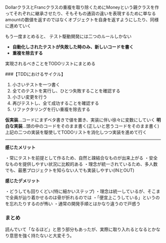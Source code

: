 DollarクラスとFrancクラスの重複を取り除くためにMoneyという親クラスを作ってそれぞれに継承させたり、そもそもの通貨の違いを表現するために単なるamountの数値を返すのではなくオブジェクトを自身を返すようにしたり、同様に進めていく

もう一度まとめると、
テスト駆動開発には二つのルールしかない
* **自動化しされたテストが失敗した時のみ、新しいコードを書く**
* **重複を除去する**

実現されるべきことをTODOリストにまとめる


###【TDDにおけるサイクル】
1. 小さいテストを一つ書く
2. 全てのテストを実行し、ひとつ失敗することを確認する
3. 小さい変更を行う
4. 再びテストし、全て成功することを確認する
5. リファクタリングを行い重複を除去する


**仮実装**…コードにまずベタ書きで値を置き、実装に伴い徐々に変数にしていく
**明白な実装**…頭の中のコードをそのまま書く(正しいと思うコードをそのまま書く)
上記の二つの実装を駆使してTODOリストを消化しつつ実装を進めて行く


----

**感じたメリット**

・常にテストを前提として作るため、自然と疎結合なものが出来上がる
・安全なものを提供しやすい状況に比較的ある
・理念が統一されているため、多人数でも、最悪プロジェクトを知らない人でも実装しやすい(INとOUT)

**感じたデメリット**

・どうしても回りくどい(特に細かいステップ)
・理念は統一しているが、そこまで全員が辿り着かせるのは骨が折れるのでは
・「便宜上こうしている」というのを忘れたりするのが怖い
・通常の開発手順とはかなり違うので戸惑う


### まとめ

読んでいて「なるほど」と思う部分もあったが、実際に取り入れるとなるとかなり意思を強く持たないと大変そう。
